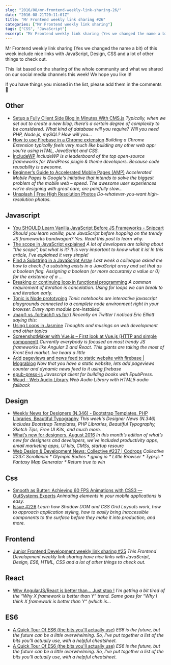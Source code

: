 ```yaml
---
slug: "2016/08/mr-frontend-weekly-link-sharing-26/"
date: "2016-08-21T20:11:01Z"
title: "Mr Frontend weekly link sharing #26"
categories: ["Mr Frontend weekly link sharing"]
tags: ["CSS", "JavaScript"]
excerpt: "Mr Frontend weekly link sharing (Yes we changed the name a bit) of this week include nice links wit..."
---
```


Mr Frontend weekly link sharing (Yes we changed the name a bit) of this week include nice links with JavaScript, Design, CSS and a lot of other things to check out.

This list based on the sharing of the whole community and what we shared on our social media channels this week! We hope you like it!

If you have things you missed in the list, please add them in the comments 🙂

## Other

* [Setup a Fully Client Side Blog in Minutes With CMS.js](http://buff.ly/2bbThAt "Setup a Fully Client Side Blog in Minutes With CMS.js") _Typically, when we set out to create a new blog, there’s a certain degree of complexity to be considered. What kind of database will you require? Will you need PHP, Node.js, mySQL? How will you..._
* [How to use Firebase in a Chrome extension](http://buff.ly/2b53jiU "How to use Firebase in a Chrome extension") _Building a Chrome Extension typically feels very much like building any other web app: you’re using HTML, JavaScript and CSS._
* [IncludeWP](http://buff.ly/2bvcWJC "IncludeWP") _IncludeWP is a leaderboard of the top open-source frameworks for WordPress plugin & theme developers. Because code reusability is awesome._
* [Beginner’s Guide to Accelerated Mobile Pages (AMP)](http://buff.ly/2bxPe3y "Beginner’s Guide to Accelerated Mobile Pages (AMP)") _Accelerated Mobile Pages is Google's initiative that intends to solve the biggest problem of the mobile web – speed. The awesome user experiences we're designing with great care, are painfully slow…_
* [Unsplash | Free High Resolution Photos](http://buff.ly/2aV6QpV "Unsplash | Free High Resolution Photos") _Do-whatever-you-want high-resolution photos._

## Javascript

* [You SHOULD Learn Vanilla JavaScript Before JS Frameworks - Snipcart](http://buff.ly/2bnIMHk "You SHOULD Learn Vanilla JavaScript Before JS Frameworks - Snipcart") _Should you learn vanilla, pure JavaScript before hopping on the trendy JS frameworks bandwagon? Yes. Read this post to learn why._
* [The scope in JavaScript explained](http://blog.mrfrontend.org/2016/08/the-scope-in-javascript-explained/ "The scope in JavaScript explained") _A lot of developers are talking about "the scope", but what is it? It is very important to know what it is! In this article, I've explained it very simple!_
* [Find a Substring in a JavaScript Array](http://buff.ly/2bbcBL5 "Find a Substring in a JavaScript Array") _Last week a colleague asked me how to check if a substring exists in a JavaScript array and set that as a boolean flag. Assigning a boolean (or more accurately a value or 0) for the existence of a …_
* [Breaking or continuing loop in functional programming](http://buff.ly/2b3Zkt6 "Breaking or continuing loop in functional programming") _A common requirement of iteration is cancelation. Using for loops we can break to end iteration early._
* [Tonic is Node prototyping](http://buff.ly/2bE2ylx "Tonic is Node prototyping") _Tonic notebooks are interactive javascript playgrounds connected to a complete node environment right in your browser. Every npm module pre-installed._
* [.map() vs .forEach() vs for()](http://buff.ly/2bAxSin ".map() vs .forEach() vs for()") _Recently on Twitter I noticed Eric Elliott saying this:_
* [Using Loops in Jasmine](http://buff.ly/2aYjX3O "Using Loops in Jasmine") _Thoughts and musings on web development and other topics_
* [ScreenshotMaker with Vue.js – First look at Vue.js (HTTP and simple component)](http://buff.ly/2bxPjnJ "ScreenshotMaker with Vue.js – First look at Vue.js (HTTP and simple component)") _Currently everybody is focused on most trendy JS frameworks like Angular 2 and React. This giants are taking the most of Front End market. Ive heard a little_
* [Add pageviews and news feed to static website with firebase | Mograblog](http://buff.ly/2aVAKKV "Add pageviews and news feed to static website with firebase | Mograblog") _Now that you have a static website, lets add pageviews counter and dynamic news feed to it using firebase_
* [epub-press-js](http://buff.ly/2bsxy5d "epub-press-js") _Javascript client for building books with EpubPress._
* [Waud - Web Audio Library](http://buff.ly/2aUfCyo "Waud - Web Audio Library") _Web Audio Library with HTML5 audio fallback_

## Design

* [Weekly News for Designers (N.346) - Bootstrap Templates, PHP Libraries, Beautiful Typography](http://buff.ly/2aVAQC6 "Weekly News for Designers (N.346) - Bootstrap Templates, PHP Libraries, Beautiful Typography") _This week's Designer News (N.346) includes Bootstrap Templates, PHP Libraries, Beautiful Typography, Sketch Tips, Free UI Kits, and much more._
* [What’s new for designers, August 2016](http://buff.ly/2aVAQlx "What’s new for designers, August 2016") _In this month’s edition of what’s new for designers and developers, we’ve included productivity apps, email marketing apps, UI kits, CMSs, startup resourc_
* [Web Design & Development News: Collective #237 | Codrops](http://buff.ly/2boKqKB "Web Design & Development News: Collective #237 | Codrops") _Collective #237: Scrollanim * Olympic Bodies * gping.io * Little Browser * Typr.js * Fantasy Map Generator * Return true to win_

## Css

* [Smooth as Butter: Achieving 60 FPS Animations with CSS3 — OutSystems Experts](http://buff.ly/2bhxUz9 "Smooth as Butter: Achieving 60 FPS Animations with CSS3 — OutSystems Experts") _Animating elements in your mobile applications is easy._
* [Issue #226](http://buff.ly/2bnJ00Z "Issue #226") _Learn how Shadow DOM and CSS Grid Layouts work, how to approach application styling, how to easily bring inaccessible components to the surface before they make it into production, and more._

## Frontend

* [Junior Frontend Development weekly link sharing #25](http://blog.mrfrontend.org/2016/08/junior-frontend-development-weekly-link-sharing-25/ "Junior Frontend Development weekly link sharing #25") _This Frontend Development weekly link sharing have nice links with JavaScript, Design, ES6, HTML, CSS and a lot of other things to check out._

## React

* [Why AngularJS/React is better than… Just stop !](http://buff.ly/2aUoydi "Why AngularJS/React is better than… Just stop !") _I’m getting a bit tired of the “Why X framework is better than Y” trend. Same goes for “Why I think X framework is better than Y“ (which is…_

## ES6

* [A Quick Tour Of ES6 (the bits you'll actually use)](http://buff.ly/2aK69yr "A Quick Tour Of ES6 (the bits you'll actually use)") _ES6 is the future, but the future can be a little overwhelming. So, I've put together a list of the bits you'll *actually* use, with a helpful cheatsheet._
* [A Quick Tour Of ES6 (the bits you'll actually use)](http://buff.ly/2aK69yr "A Quick Tour Of ES6 (the bits you'll actually use)") _ES6 is the future, but the future can be a little overwhelming. So, I've put together a list of the bits you'll *actually* use, with a helpful cheatsheet._